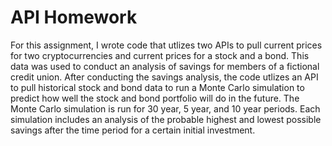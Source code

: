 # API Homework

For this assignment, I wrote code that utlizes two APIs to pull current prices for two cryptocurrencies and current prices for a stock and a bond.  This data was used to conduct an analysis of savings for members of a fictional credit union.  After conducting the savings analysis, the code utlizes an API to pull historical stock and bond  data to run a Monte Carlo simulation to predict how well the stock and bond portfolio will do in the future.  The Monte Carlo simulation is run for 30 year, 5 year, and 10 year periods.  Each simulation includes an analysis of the probable highest and lowest possible savings after the time period for a certain initial investment.

